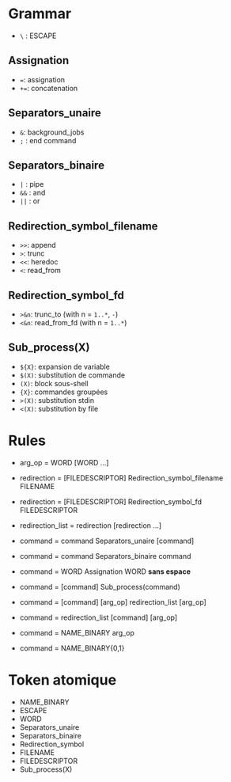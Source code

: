 
# Grammar


- `\` : ESCAPE

## Assignation
- `=`: assignation
- `+=`: concatenation

##  Separators_unaire
- `&`: background_jobs
- `;` : end command

## Separators_binaire
- `|` : pipe
- `&&` : and
- `||` : or

## Redirection_symbol_filename
- `>>`: append
- `>`: trunc
- `<<`: heredoc
- `<`: read_from

## Redirection_symbol_fd
- `>&n`: trunc_to (with n = `1..*`, `-`)
- `<&n`: read_from_fd (with n = `1..*`)

## Sub_process(X)
- `${X}`: expansion de variable
- `$(X)`: substitution de commande
- `(X)`: block sous-shell
- `{X}`: commandes groupées
- `>(X)`: substitution stdin
- `<(X)`: substitution by file

# Rules

- arg_op = WORD [WORD ...]

- redirection = [FILEDESCRIPTOR] Redirection_symbol_filename FILENAME
- redirection = [FILEDESCRIPTOR] Redirection_symbol_fd FILEDESCRIPTOR
- redirection_list = redirection [redirection ...]


- command = command Separators_unaire [command]
- command = command Separators_binaire command
- command = WORD Assignation WORD __sans espace__
- command = [command] Sub_process(command)
- command = [command] [arg_op] redirection_list [arg_op]
- command = redirection_list [command] [arg_op]
- command = NAME_BINARY arg_op
- command = NAME_BINARY{0,1}

# Token atomique
- NAME_BINARY
- ESCAPE
- WORD
- Separators_unaire
- Separators_binaire
- Redirection_symbol
- FILENAME
- FILEDESCRIPTOR
- Sub_process(X)
